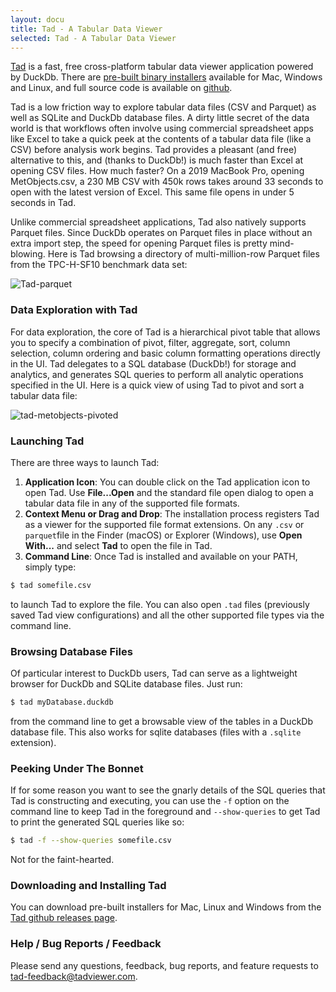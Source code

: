 ```yaml
---
layout: docu
title: Tad - A Tabular Data Viewer
selected: Tad - A Tabular Data Viewer
---
```


[Tad](https://www.tadviewer.com) is a fast, free cross-platform tabular data viewer application powered by DuckDb.  There are [pre-built binary installers](https://github.com/antonycourtney/tad/releases/latest) available for Mac, Windows and Linux, and full
source code is available on [github](https://github.com/antonycourtney/tad).

Tad is a low friction way to explore tabular data files (CSV and Parquet) as well as 
SQLite and DuckDb database files. A dirty little secret of the data world is that workflows often involve using commercial spreadsheet apps like Excel to take a quick peek at the contents of a tabular data file (like a CSV) before analysis work begins. Tad provides a pleasant (and free) alternative to this, and (thanks to DuckDb!) is much faster than Excel at opening CSV files. How much faster?  On a 2019 MacBook Pro, opening MetObjects.csv, a 230 MB CSV with 450k rows takes around 33 seconds to open with the latest version of Excel. This same file opens in under 5 seconds in Tad.  

Unlike commercial spreadsheet applications, Tad also natively supports Parquet files. Since DuckDb operates on Parquet files in place without an extra import step, the speed for opening Parquet files is pretty mind-blowing.  Here is Tad browsing a directory of multi-million-row Parquet files from the TPC-H-SF10 benchmark data set:

![Tad-parquet](/images/guides/tad-parquet-browsing.gif)

### Data Exploration with Tad

For data exploration, the core of Tad is a hierarchical pivot table that allows you to specify a combination of pivot, filter, aggregate, sort, column selection, column ordering and basic column formatting operations directly in the UI. Tad delegates
to a SQL database (DuckDb!) for storage and analytics, and generates SQL queries to perform all analytic operations specified in the UI.  Here is a quick view of using Tad to pivot and sort a tabular data file:

![tad-metobjects-pivoted](/images/guides/tad-pivot-table.png)

### Launching Tad

There are three ways to launch Tad:
  1. **Application Icon**: You can double click on the Tad application icon to open Tad.  Use <strong>File...Open</strong> and the standard file open dialog to open a tabular data file in any of the supported file formats.
  2. **Context Menu or Drag and Drop**: The installation process registers Tad as a viewer for the supported file format extensions. On any <code>.csv</code> or <code> parquet</code>file in the Finder (macOS) or Explorer (Windows), use <strong>Open With...</strong> and select <strong>Tad</strong> to open the file in Tad.
  3. **Command Line**: Once Tad is installed and available on your PATH, simply type:

```bash
$ tad somefile.csv
```

to launch Tad to explore the file. You can also open <code>.tad</code> files (previously saved Tad view configurations) and all the other supported file types via the command line.

### Browsing Database Files

Of particular interest to DuckDb users, Tad can serve as a lightweight browser for DuckDb and SQLite database files.  Just run:

```bash
$ tad myDatabase.duckdb
```

from the command line to get a browsable view of the tables in a DuckDb database file.
This also works for sqlite databases (files with a `.sqlite` extension).

### Peeking Under The Bonnet

If for some reason you want to see the gnarly details of the SQL queries that Tad is constructing and executing, you can use the <code>-f</code> option on the command line to keep Tad in the foreground and <code>--show-queries</code> to get Tad to print the generated SQL queries like so:

```bash
$ tad -f --show-queries somefile.csv
```

Not for the faint-hearted.

### Downloading and Installing Tad

You can download pre-built installers for Mac, Linux and Windows from the [Tad github releases page](https://github.com/antonycourtney/tad/releases/latest).

### Help / Bug Reports / Feedback

Please send any questions, feedback, bug reports, and feature requests to
[tad-feedback@tadviewer.com](mailto:tad-feedback@tadviewer.com). 
